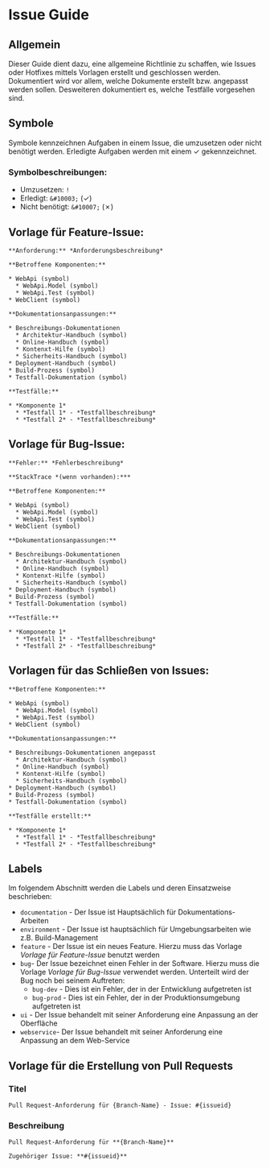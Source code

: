 # Issue Guide

## Allgemein

Dieser Guide dient dazu, eine allgemeine Richtlinie zu schaffen, wie Issues oder Hotfixes mittels Vorlagen erstellt und geschlossen werden. Dokumentiert wird vor allem, welche Dokumente erstellt bzw. angepasst werden sollen. Desweiteren dokumentiert es, welche Testfälle vorgesehen sind.

## Symbole

Symbole kennzeichnen Aufgaben in einem Issue, die umzusetzen oder nicht benötigt werden. Erledigte Aufgaben werden mit einem &#10003; gekennzeichnet.

### Symbolbeschreibungen:

* Umzusetzen: `!`
* Erledigt: `&#10003;` (&#10003;)
* Nicht benötigt: `&#10007;` (&#10007;)

## Vorlage für Feature-Issue:

```
**Anforderung:** *Anforderungsbeschreibung*

**Betroffene Komponenten:**

* WebApi (symbol)
  * WebApi.Model (symbol)
  * WebApi.Test (symbol)
* WebClient (symbol)

**Dokumentationsanpassungen:**

* Beschreibungs-Dokumentationen
  * Architektur-Handbuch (symbol)
  * Online-Handbuch (symbol)
  * Kontenxt-Hilfe (symbol)
  * Sicherheits-Handbuch (symbol)
* Deployment-Handbuch (symbol)
* Build-Prozess (symbol)
* Testfall-Dokumentation (symbol)

**Testfälle:**

* *Komponente 1*
  * *Testfall 1* - *Testfallbeschreibung*
  * *Testfall 2* - *Testfallbeschreibung*
```

## Vorlage für Bug-Issue:

```
**Fehler:** *Fehlerbeschreibung*

**StackTrace *(wenn vorhanden):***

**Betroffene Komponenten:**

* WebApi (symbol)
  * WebApi.Model (symbol)
  * WebApi.Test (symbol)
* WebClient (symbol)

**Dokumentationsanpassungen:**

* Beschreibungs-Dokumentationen
  * Architektur-Handbuch (symbol)
  * Online-Handbuch (symbol)
  * Kontenxt-Hilfe (symbol)
  * Sicherheits-Handbuch (symbol)
* Deployment-Handbuch (symbol)
* Build-Prozess (symbol)
* Testfall-Dokumentation (symbol)

**Testfälle:**

* *Komponente 1*
  * *Testfall 1* - *Testfallbeschreibung*
  * *Testfall 2* - *Testfallbeschreibung*
```

## Vorlagen für das Schließen von Issues:

```
**Betroffene Komponenten:**

* WebApi (symbol)
  * WebApi.Model (symbol)
  * WebApi.Test (symbol)
* WebClient (symbol)

**Dokumentationsanpassungen:**

* Beschreibungs-Dokumentationen angepasst
  * Architektur-Handbuch (symbol)
  * Online-Handbuch (symbol)
  * Kontenxt-Hilfe (symbol)
  * Sicherheits-Handbuch (symbol)
* Deployment-Handbuch (symbol)
* Build-Prozess (symbol)
* Testfall-Dokumentation (symbol)

**Testfälle erstellt:**

* *Komponente 1*
  * *Testfall 1* - *Testfallbeschreibung*
  * *Testfall 2* - *Testfallbeschreibung*
```

## Labels

Im folgendem Abschnitt werden die Labels und deren Einsatzweise beschrieben:

* `documentation` - Der Issue ist Hauptsächlich für Dokumentations-Arbeiten
* `environment` - Der Issue ist hauptsächlich für Umgebungsarbeiten wie z.B. Build-Management
* `feature` - Der Issue ist ein neues Feature. Hierzu muss das Vorlage *Vorlage für Feature-Issue* benutzt werden
* `bug`- Der Issue bezeichnet einen Fehler in der Software. Hierzu muss die Vorlage *Vorlage für Bug-Issue* verwendet werden. Unterteilt wird der Bug noch bei seinem Auftreten:
  * `bug-dev` - Dies ist ein Fehler, der in der Entwicklung aufgetreten ist
  * `bug-prod` - Dies ist ein Fehler, der in der Produktionsumgebung aufgetreten ist
* `ui` - Der Issue behandelt mit seiner Anforderung eine Anpassung an der Oberfläche
* `webservice`- Der Issue behandelt mit seiner Anforderung eine Anpassung an dem Web-Service

## Vorlage für die Erstellung von Pull Requests

### Titel
```
Pull Request-Anforderung für {Branch-Name} - Issue: #{issueid}
```

### Beschreibung

```
Pull Request-Anforderung für **{Branch-Name}**

Zugehöriger Issue: **#{issueid}**
```
